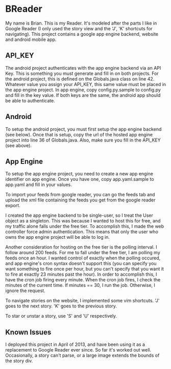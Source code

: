 BReader
================================
My name is Brian. This is my Reader. It's modeled after the parts I like in Google Reader (I only used the story view and the 'J', 'K' shortcuts for navigating). This project contains a google app engine backend, website and android mobile app.

API_KEY
-------
The android project authenticates with the app engine backend via an API Key. This is something you must generate and fill in on both projects. For the android project, this is defined on the Globals.java class on line 42. Whatever value you assign your API_KEY, this same value must be placed in the app engine project. In app engine, copy config.py.sample to config.py and fill in the key value. If both keys are the same, the android app should be able to authenticate.

Android
-------
To setup the android project, you must first setup the app engine backend (see below). Once that is setup, copy the url of the hosted app engine project into line 36 of Globals.java. Also, make sure you fill in the API_KEY (see above).

App Engine
----------
To setup the app engine project, you need to create a new app engine identifier on app engine. Once you have one, copy app.yaml.sample to app.yaml and fill in your values.

To import your feeds from google reader, you can go the feeds tab and upload the xml file containing the feeds you get from the google reader export.

I created the app engine backend to be single-user, so I treat the User object as a singleton. This was because I wanted to host this for free, and my traffic alone falls under the free tier. To accomplish this, I made the web controller force admin authentication. This means that only the user who owns the app engine project will be able to log in.

Another consideration for hosting on the free tier is the polling interval. I follow around 200 feeds. For me to fall under the free tier, I am polling my feeds once an hour. I wanted control of exactly when the polling occured, and app engine's cron syntax doesn't support this (you can specify you want something to fire once per hour, but you can't specify that you want it to fire at exactly 23 minutes past the hour). In order to accomplish this, I have the cron job firing every minute. When the cron job fires, I check the minutes of the current time. If minutes == 30, I run the job. Otherwise, I ignore the request.

To navigate stories on the website, I implemented some vim shortcuts. 'J' goes to the next story. 'K' goes to the previous story.

To star or unstar a story, use 'S' and 'U' respectively.

Known Issues
------------
I deployed this project in April of 2013, and have been using it as a replacement to Google Reader ever since. So far it's worked out well. Occasionally, a story can't parse, or a large image extends the bounds of the story div.
